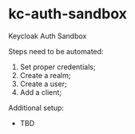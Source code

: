 # kc-auth-sandbox
Keycloak Auth Sandbox

Steps need to be automated:
1. Set proper credentials;
2. Create a realm;
3. Create a user;
4. Add a client;

Additional setup:
- TBD